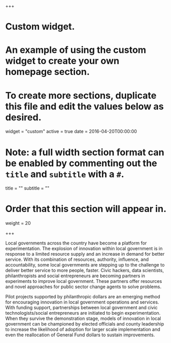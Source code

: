 +++
# Custom widget.
# An example of using the custom widget to create your own homepage section.
# To create more sections, duplicate this file and edit the values below as desired.
widget = "custom"
active = true
date = 2016-04-20T00:00:00

# Note: a full width section format can be enabled by commenting out the `title` and `subtitle` with a `#`.
title = ""
subtitle = ""

# Order that this section will appear in.
weight = 20

+++

Local governments across the country have become a platform for experimentation. The explosion of innovation within local government is in response to a limited resource supply and an increase in demand for better service. With its combination of resources, authority, influence, and accountability, some local governments are stepping up to the challenge to deliver better service to more people, faster. Civic hackers, data scientists, philanthropists and social entrepreneurs are becoming partners in experiments to improve local government. These partners offer resources and novel approaches for public sector change agents to solve problems.
 
Pilot projects supported by philanthropic dollars are an emerging method for encouraging innovation in local government operations and services.  With funding support, partnerships between local government and civic technologists/social entrepreneurs are initiated to begin experimentation. When they survive the demonstration stage, models of innovation in local government can be championed by elected officials and county leadership to increase the likelihood of adoption for larger scale implementation and even the reallocation of General Fund dollars to sustain improvements.

